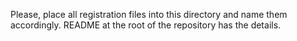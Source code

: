 Please, place all registration files into this directory and name them accordingly. README at the root of the repository has the details.
